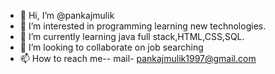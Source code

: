 - 👋 Hi, I’m @pankajmulik
- 👀 I’m interested in programming learning new technologies.
- 🌱 I’m currently learning java full stack,HTML,CSS,SQL.
- 💞️ I’m looking to collaborate on job searching
- 📫 How to reach me--  mail- pankajmulik1997@gmail.com

<!---
pankajmulik/pankajmulik is a ✨ special ✨ repository because its `README.md` (this file) appears on your GitHub profile.
You can click the Preview link to take a look at your changes.
--->
